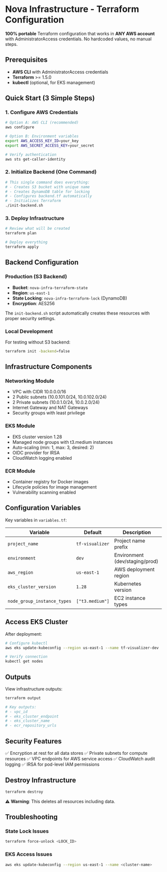 # Nova Infrastructure - Terraform Configuration

**100% portable** Terraform configuration that works in **ANY AWS account** with AdministratorAccess credentials. No hardcoded values, no manual steps.

## Prerequisites

- **AWS CLI** with AdministratorAccess credentials
- **Terraform** >= 1.5.0
- **kubectl** (optional, for EKS management)

## Quick Start (3 Simple Steps)

### 1. Configure AWS Credentials

```bash
# Option A: AWS CLI (recommended)
aws configure

# Option B: Environment variables
export AWS_ACCESS_KEY_ID=your_key
export AWS_SECRET_ACCESS_KEY=your_secret

# Verify authentication
aws sts get-caller-identity
```

### 2. Initialize Backend (One Command)

```bash
# This single command does everything:
# - Creates S3 bucket with unique name
# - Creates DynamoDB table for locking
# - Configures backend.tf automatically
# - Initializes Terraform
./init-backend.sh
```

### 3. Deploy Infrastructure

```bash
# Review what will be created
terraform plan

# Deploy everything
terraform apply
```

## Backend Configuration

### Production (S3 Backend)
- **Bucket**: `nova-infra-terraform-state`
- **Region**: `us-east-1`
- **State Locking**: `nova-infra-terraform-lock` (DynamoDB)
- **Encryption**: AES256

The `init-backend.sh` script automatically creates these resources with proper security settings.

### Local Development
For testing without S3 backend:
```bash
terraform init -backend=false
```

## Infrastructure Components

### Networking Module
- VPC with CIDR 10.0.0.0/16
- 2 Public subnets (10.0.101.0/24, 10.0.102.0/24)
- 2 Private subnets (10.0.1.0/24, 10.0.2.0/24)
- Internet Gateway and NAT Gateways
- Security groups with least privilege

### EKS Module
- EKS cluster version 1.28
- Managed node groups with t3.medium instances
- Auto-scaling (min: 1, max: 3, desired: 2)
- OIDC provider for IRSA
- CloudWatch logging enabled

### ECR Module
- Container registry for Docker images
- Lifecycle policies for image management
- Vulnerability scanning enabled

## Configuration Variables

Key variables in `variables.tf`:

| Variable | Default | Description |
|----------|---------|-------------|
| `project_name` | `tf-visualizer` | Project name prefix |
| `environment` | `dev` | Environment (dev/staging/prod) |
| `aws_region` | `us-east-1` | AWS deployment region |
| `eks_cluster_version` | `1.28` | Kubernetes version |
| `node_group_instance_types` | `["t3.medium"]` | EC2 instance types |

## Access EKS Cluster

After deployment:
```bash
# Configure kubectl
aws eks update-kubeconfig --region us-east-1 --name tf-visualizer-dev

# Verify connection
kubectl get nodes
```

## Outputs

View infrastructure outputs:
```bash
terraform output

# Key outputs:
# - vpc_id
# - eks_cluster_endpoint
# - eks_cluster_name
# - ecr_repository_urls
```

## Security Features

✅ Encryption at rest for all data stores
✅ Private subnets for compute resources
✅ VPC endpoints for AWS service access
✅ CloudWatch audit logging
✅ IRSA for pod-level IAM permissions

## Destroy Infrastructure

```bash
terraform destroy
```

⚠️ **Warning**: This deletes all resources including data.

## Troubleshooting

### State Lock Issues
```bash
terraform force-unlock <LOCK_ID>
```

### EKS Access Issues
```bash
aws eks update-kubeconfig --region us-east-1 --name <cluster-name>
```
